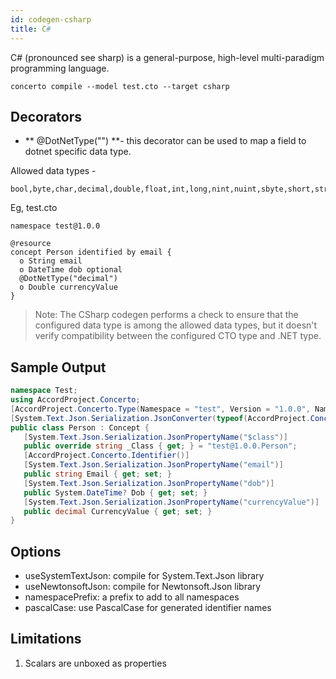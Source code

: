 ```yaml
---
id: codegen-csharp
title: C#
---
```


C# (pronounced see sharp) is a general-purpose, high-level multi-paradigm programming language.

```base
concerto compile --model test.cto --target csharp
```

## Decorators

* ** @DotNetType("") **- this decorator can be used to map a field to dotnet specific data type.

Allowed data types - 
```
bool,byte,char,decimal,double,float,int,long,nint,nuint,sbyte,short,string,uint,ulong,ushort
```

Eg, test.cto
```
namespace test@1.0.0

@resource
concept Person identified by email {
  o String email
  o DateTime dob optional
  @DotNetType("decimal")
  o Double currencyValue
}
```

>  Note: The CSharp codegen performs a check to ensure that the configured data type is among the allowed data types, but it doesn't verify compatibility between the configured CTO type and .NET type. 

## Sample Output

```cs
namespace Test;
using AccordProject.Concerto;
[AccordProject.Concerto.Type(Namespace = "test", Version = "1.0.0", Name = "Person")]
[System.Text.Json.Serialization.JsonConverter(typeof(AccordProject.Concerto.ConcertoConverterFactorySystem))]
public class Person : Concept {
   [System.Text.Json.Serialization.JsonPropertyName("$class")]
   public override string _Class { get; } = "test@1.0.0.Person";
   [AccordProject.Concerto.Identifier()]
   [System.Text.Json.Serialization.JsonPropertyName("email")]
   public string Email { get; set; }
   [System.Text.Json.Serialization.JsonPropertyName("dob")]
   public System.DateTime? Dob { get; set; }
   [System.Text.Json.Serialization.JsonPropertyName("currencyValue")]
   public decimal CurrencyValue { get; set; }
}
```

## Options

- useSystemTextJson: compile for System.Text.Json library
- useNewtonsoftJson: compile for Newtonsoft.Json library
- namespacePrefix: a prefix to add to all namespaces
- pascalCase: use PascalCase for generated identifier names

## Limitations

1. Scalars are unboxed as properties
